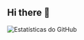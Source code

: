 ## Hi there 👋

![Estatísticas do GitHub](http://github-profile-summary-cards.vercel.app/api/cards/profile-details?username=Th4V1kz&theme=zenburn)
